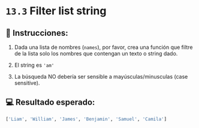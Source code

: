 # `13.3` Filter list string

## 📝 Instrucciones:

1. Dada una lista de nombres (`names`), por favor, crea una función que filtre de la lista solo los nombres que contengan un texto o string dado.

2. El string es `'am'`

3. La búsqueda NO debería ser sensible a mayúsculas/minusculas (case sensitive).

## 💻 Resultado esperado:

```py
['Liam', 'William', 'James', 'Benjamin', 'Samuel', 'Camila']
```

